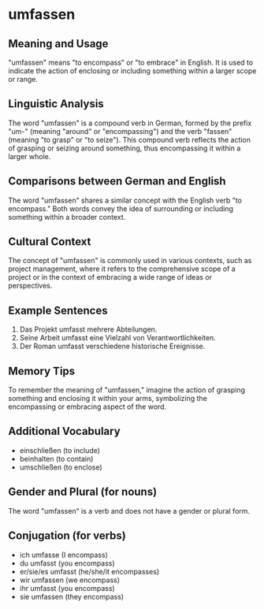 # umfassen
## Meaning and Usage
"umfassen" means "to encompass" or "to embrace" in English. It is used to indicate the action of enclosing or including something within a larger scope or range.

## Linguistic Analysis
The word "umfassen" is a compound verb in German, formed by the prefix "um-" (meaning "around" or "encompassing") and the verb "fassen" (meaning "to grasp" or "to seize"). This compound verb reflects the action of grasping or seizing around something, thus encompassing it within a larger whole.

## Comparisons between German and English
The word "umfassen" shares a similar concept with the English verb "to encompass." Both words convey the idea of surrounding or including something within a broader context.

## Cultural Context
The concept of "umfassen" is commonly used in various contexts, such as project management, where it refers to the comprehensive scope of a project or in the context of embracing a wide range of ideas or perspectives.

## Example Sentences
1. Das Projekt umfasst mehrere Abteilungen.
2. Seine Arbeit umfasst eine Vielzahl von Verantwortlichkeiten.
3. Der Roman umfasst verschiedene historische Ereignisse.

## Memory Tips
To remember the meaning of "umfassen," imagine the action of grasping something and enclosing it within your arms, symbolizing the encompassing or embracing aspect of the word.

## Additional Vocabulary
- einschließen (to include)
- beinhalten (to contain)
- umschließen (to enclose)

## Gender and Plural (for nouns)
The word "umfassen" is a verb and does not have a gender or plural form.

## Conjugation (for verbs)
- ich umfasse (I encompass)
- du umfasst (you encompass)
- er/sie/es umfasst (he/she/it encompasses)
- wir umfassen (we encompass)
- ihr umfasst (you encompass)
- sie umfassen (they encompass)
